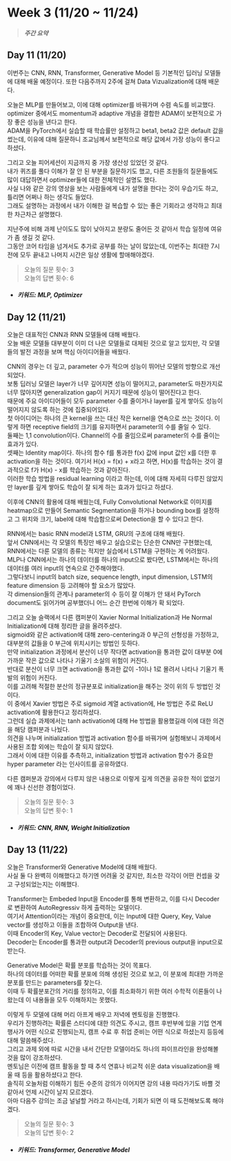 Week 3 (11/20 ~ 11/24)
===
>  ##### 주간 요약
>    

Day 11 (11/20)
---
이번주는 CNN, RNN, Transformer, Generative Model 등 기본적인 딥러닝 모델들에 대해 배울 예정이다. 또한 다음주까지 2주에 걸쳐 Data Vizualization에 대해 배운다.  

오늘은 MLP를 만들어보고, 이에 대해 optimizer를 바꿔가며 수렴 속도를 비교했다.  
optimizer 중에서도 momentum과 adaptive 개념을 결합한 ADAM이 보편적으로 가장 좋은 성능을 낸다고 한다.  
ADAM을 PyTorch에서 실습할 때 학습률만 설정하고 beta1, beta2 값은 default 값을 썼는데, 이유에 대해 질문하니 조교님께서 보편적으로 해당 값에서 가장 성능이 좋다고 하셨다.  

그리고 오늘 피어세션이 지금까지 중 가장 생산성 있었던 것 같다.  
내가 퀴즈를 풀다 이해가 잘 안 된 부분을 질문하기도 했고, 다른 조원들의 질문들에도 많이 대답하면서 optimizer들에 대한 전체적인 설명도 했다.  
사실 나와 같은 강의 영상을 보는 사람들에게 내가 설명을 한다는 것이 우습기도 하고, 틀리면 어쩌나 하는 생각도 들었다.  
그래도 설명하는 과정에서 내가 이해한 걸 복습할 수 있는 좋은 기회라고 생각하고 최대한 차근차근 설명했다.  

지난주에 비해 과제 난이도도 많이 낮아지고 분량도 줄어든 것 같아서 학습 일정에 여유가 좀 생길 것 같다.  
그동안 코어 타임을 넘겨서도 추가로 공부를 하는 날이 많았는데, 이번주는 최대한 7시 전에 모두 끝내고 나머지 시간은 일상 생활에 할애해야겠다.  
>  오늘의 질문 횟수: 3  
>  오늘의 답변 횟수: 6
+ ##### 키워드: MLP, Optimizer

Day 12 (11/21)
---
오늘은 대표적인 CNN과 RNN 모델들에 대해 배웠다.  
오늘 배운 모델들 대부분이 이미 더 나은 모델들로 대체된 것으로 알고 있지만, 각 모델들의 발전 과정을 보며 핵심 아이디어들을 배웠다.  

CNN의 경우는 더 깊고, parameter 수가 적으며 성능이 뛰어난 모델의 방향으로 개선되었다.  
보통 딥러닝 모델은 layer가 너무 깊어지면 성능이 떨어지고, parameter도 마찬가지로 너무 많아지면 generalization gap이 커지기 때문에 성능이 떨어진다고 한다.  
때문에 주요 아이디어들이 모두 parameter 수를 줄이거나 layer를 깊게 쌓아도 성능이 떨어지지 않도록 하는 것에 집중되어있다.  
첫 아이디어는 하나의 큰 kernel을 쓰는 대신 작은 kernel을 연속으로 쓰는 것이다. 이렇게 하면 receptive field의 크기를 유지하면서 parameter의 수를 줄일 수 있다.  
둘째는 1,1 convolution이다. Channel의 수를 줄임으로써 parameter의 수를 줄이는 효과가 있다.  
셋째는 Identity map이다. 하나의 함수 f를 통과한 f(x) 값에 input 값인 x를 더한 후 activation을 하는 것이다. 여기서 H(x) = f(x) + x라고 하면, H(x)를 학습하는 것이 결과적으로 f가 H(x) - x를 학습하는 것과 같아진다.  
이러한 학습 방법을 residual learning 이라고 하는데, 이에 대해 자세히 다루진 않았지만 layer를 깊게 쌓아도 학습이 잘 되게 하는 효과가 있다고 하셨다.  

이후에 CNN의 활용에 대해 배웠는데, Fully Convolutional Network로 이미지를 heatmap으로 만들어 Semantic Segmentation을 하거나 bounding box를 설정하고 그 위치와 크기, label에 대해 학습함으로써 Detection을 할 수 있다고 한다.  

RNN에서는 basic RNN model과 LSTM, GRU의 구조에 대해 배웠다.  
앞서 CNN에서는 각 모델의 특징만 배우고 실습으로는 단순한 CNN만 구현했는데, RNN에서는 다룬 모델의 종류는 적지만 실습에서 LSTM을 구현하는 게 어려웠다.  
MLP나 CNN에서는 하나의 데이터를 하나의 input으로 봤다면, LSTM에서는 하나의 데이터를 여러 input의 연속으로 간주해야했다.  
그렇다보니 input의 batch size, sequence length, input dimension, LSTM의 feature dimension 등 고려해야 할 요소가 많았다.  
각 dimension들의 관계나 parameter의 수 등이 잘 이해가 안 돼서 PyTorch document도 읽어가며 공부했더니 어느 순간 한번에 이해가 확 되었다.  

그리고 오늘 슬랙에서 다른 캠퍼분이 Xavier Normal Initialization과 He Normal Initialization에 대해 정리한 글을 올려주셨다.  
sigmoid와 같은 activation에 대해 zero-centering과 0 부근의 선형성을 가정하고, 대부분의 값들을 0 부근에 위치시키는 방법인 듯하다.  
만약 initialization 과정에서 분산이 너무 작다면 activation을 통과한 값이 대부분 0에 가까운 작은 값으로 나타나 기울기 소실의 위험이 커진다.  
반대로 분산이 너무 크면 activation을 통과한 값이 -1이나 1로 몰려서 나타나 기울기 폭발의 위험이 커진다.  
이를 고려해 적절한 분산의 정규분포로 initialization을 해주는 것이 위의 두 방법인 것이다.  
이 중에서 Xavier 방법은 주로 sigmoid 계열 activation에, He 방법은 주로 ReLU activation에 활용한다고 정리하셨다.  
그런데 실습 과제에서는 tanh activation에 대해 He 방법을 활용했길래 이에 대한 의견을 해당 캠퍼분과 나눴다.  
의견을 나누며 initialization 방법과 activation 함수를 바꿔가며 실험해보니 과제에서 사용된 조합 외에는 학습이 잘 되지 않았다.  
그래서 이에 대한 이유를 추측하고, initialization 방법과 activation 함수가 중요한 hyper parameter 라는 인사이트를 공유하였다.  

다른 캠퍼분과 강의에서 다루지 않은 내용으로 이렇게 깊게 의견을 공유한 적이 없었기에 꽤나 신선한 경험이었다.  

>  오늘의 질문 횟수: 3  
>  오늘의 답변 횟수: 1  
+ ##### 키워드: CNN, RNN, Weight Initialization

Day 13 (11/22)
---
오늘은 Transformer와 Generative Model에 대해 배웠다.  
사실 둘 다 완벽히 이해했다고 하기엔 어려울 것 같지만, 최소한 각각이 어떤 컨셉을 갖고 구성되었는지는 이해했다.  

Transformer는 Embeded Input을 Encoder를 통해 변환하고, 이를 다시 Decoder로 변환하여 AutoRegressiv 하게 출력하는 모델이다.  
여기서 Attention이라는 개념이 중요한데, 이는 Input에 대한 Query, Key, Value vector를 생성하고 이들을 조합하여 Output을 낸다.  
이때 Encoder의 Key, Value vector는 Decoder로 전달되어 사용된다.  
Decoder는 Encoder를 통과한 output과 Decoder의 previous output을 input으로 받는다.  

Generative Model은 확률 분포를 학습하는 것이 목표다.  
하나의 데이터를 어떠한 확률 분포에 의해 생성된 것으로 보고, 이 분포에 최대한 가까운 분포를 만드는 parameters를 찾는다.  
이때 두 확률분포간의 거리를 정의하고, 이를 최소화하기 위한 여러 수학적 이론들이 나왔는데 이 내용들을 모두 이해하지는 못했다.  

이렇게 두 모델에 대해 머리 아프게 배우고 저녁에 멘토링을 진행했다.  
우리가 진행하려는 확률론 스터디에 대한 의견도 주시고, 캠프 후반부에 있을 기업 연계 행사가 어떤 식으로 진행되는지, 캠프 수료 후 취업 준비는 어떤 식으로 하셨는지 등등에 대해 말씀해주셨다.  
그리고 과제 외에 따로 시간을 내서 간단한 모델이라도 하나의 파이프라인을 완성해볼 것을 많이 강조하셨다.  
멘토님은 이전에 캠프 활동을 할 때 추석 연휴나 비교적 쉬운 data visualization을 배울 때 등을 활용하셨다고 한다.  
솔직히 오늘처럼 이해하기 힘든 수준의 강의가 이어지면 강의 내용 따라가기도 바쁠 것 같아서 언제 시간이 날지 모르겠다.  
아마 다음주 강의는 조금 널널할 거라고 하시는데, 기회가 되면 이 때 도전해보도록 해야겠다.  

>  오늘의 질문 횟수: 3  
>  오늘의 답변 횟수: 2  
+ ##### 키워드: Transformer, Generative Model
